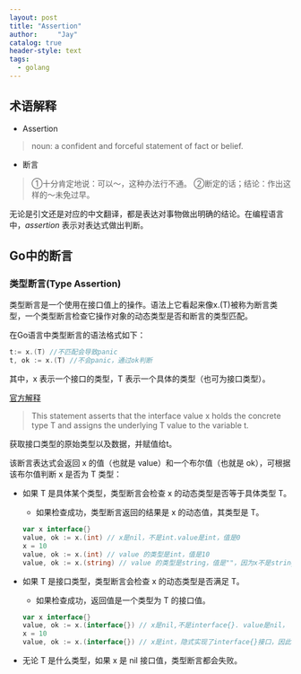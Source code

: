 ```yaml
---
layout: post
title: "Assertion"
author:     "Jay"
catalog: true
header-style: text
tags:
  - golang
---
```


## 术语解释

- Assertion
 > noun: a confident and forceful statement of fact or belief.

- 断言
 > ①十分肯定地说：可以～，这种办法行不通。 ②断定的话；结论：作出这样的～未免过早。

无论是引文还是对应的中文翻译，都是表达对事物做出明确的结论。在编程语言中，_assertion_ 表示对表达式做出判断。

## Go中的断言

### 类型断言(Type Assertion)
类型断言是一个使用在接口值上的操作。语法上它看起来像x.(T)被称为断言类型，一个类型断言检查它操作对象的动态类型是否和断言的类型匹配。

在Go语言中类型断言的语法格式如下：
```go
t:= x.(T) //不匹配会导致panic
t, ok := x.(T) //不会panic，通过ok判断
```
其中，x 表示一个接口的类型，T 表示一个具体的类型（也可为接口类型）。

[官方解释](https://tour.golang.org/methods/15)
 >This statement asserts that the interface value x holds the concrete type T and assigns the underlying T value to the variable t.

 获取接口类型的原始类型以及数据，并赋值给t。

该断言表达式会返回 x 的值（也就是 value）和一个布尔值（也就是 ok），可根据该布尔值判断 x 是否为 T 类型：
- 如果 T 是具体某个类型，类型断言会检查 x 的动态类型是否等于具体类型 T。
    + 如果检查成功，类型断言返回的结果是 x 的动态值，其类型是 T。
    ```go
    var x interface{}
    value, ok := x.(int) // x是nil，不是int.value是int，值是0
    x = 10
    value, ok := x.(int) // value 的类型是int，值是10
    value, ok := x.(string) // value 的类型是string，值是""，因为x不是string，所以断言失败。    
    ```
- 如果 T 是接口类型，类型断言会检查 x 的动态类型是否满足 T。
    + 如果检查成功，返回值是一个类型为 T 的接口值。
    ```go
    var x interface{}
    value, ok := x.(interface{}) // x是nil,不是interface{}. value是nil，
    x = 10
    value, ok := x.(interface{}) // x是int，隐式实现了interface{}接口，因此断言成功。value是interface{}类型，值与x一样
    ```

- 无论 T 是什么类型，如果 x 是 nil 接口值，类型断言都会失败。
